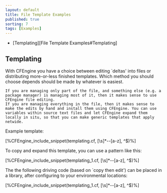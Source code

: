 ```yaml
---
layout: default
title: File Template Examples 
published: true
sorting: 7
tags: [Examples]
---
```


* [Templating][File Template Examples#Templating]

## Templating

With CFEngine you have a choice between editing `deltas' into files or distributing more-or-less finished templates. Which method you should choose depends should be made by whatever is easiest.

    If you are managing only part of the file, and something else (e.g. a package manager) is managing most of it, then it makes sense to use CFEngine file editing.
    If you are managing everything in the file, then it makes sense to make the edits by hand and install them using CFEngine. You can use variables within source text files and let CFEngine expand them locally in situ, so that you can make generic templates that apply netwide.

Example template:


[%CFEngine_include_snippet(templating.cf, [\s]*--[a-z], ^$)%]


To copy and expand this template, you can use a pattern like this:


[%CFEngine_include_snippet(templating_1.cf, [\s]*--[a-z], ^$)%]

The the following driving code (based on `copy then edit') can be placed in a library, after configuring to your environmental locations:

[%CFEngine_include_snippet(templating_1.cf, [\s]*--[a-z], ^$)%]
